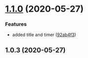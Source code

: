 # [1.1.0](https://github.com/lewisjfoster/uk-lockdown-timer/compare/v1.0.3...v1.1.0) (2020-05-27)


### Features

* added title and timer ([92ab4f3](https://github.com/lewisjfoster/uk-lockdown-timer/commit/92ab4f34bcea3209c21b1dc918954102f43d6d79))



## 1.0.3 (2020-05-27)



